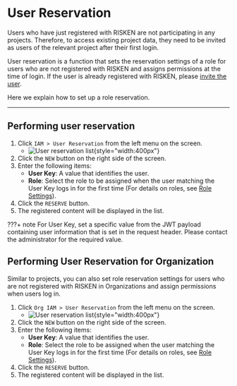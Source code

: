 # User Reservation

Users who have just registered with RISKEN are not participating in any projects. Therefore, to access existing project data, they need to be invited as users of the relevant project after their first login.

User reservation is a function that sets the reservation settings of a role for users who are not registered with RISKEN and assigns permissions at the time of login. If the user is already registered with RISKEN, please [invite the user](/risken/user/#_2).

Here we explain how to set up a role reservation.

---

## Performing user reservation

1. Click `IAM > User Reservation` from the left menu on the screen.
    - ![User reservation list](/img/risken/user_reservation.png){style="width:400px"}
2. Click the `NEW` button on the right side of the screen.
3. Enter the following items:
    - **User Key**: A value that identifies the user.
    - **Role**: Select the role to be assigned when the user matching the User Key logs in for the first time (For details on roles, see [Role Settings](/risken/user/#_4)).
4. Click the `RESERVE` button.
5. The registered content will be displayed in the list.

???+ note
    For User Key, set a specific value from the JWT payload containing user information that is set in the request header. Please contact the administrator for the required value.

## Performing User Reservation for Organization

Similar to projects, you can also set role reservation settings for users who are not registered with RISKEN in Organizations and assign permissions when users log in.

1. Click `Org IAM > User Reservation` from the left menu on the screen.
    - ![User reservation list](/img/risken/user_reservation.png){style="width:400px"}
2. Click the `NEW` button on the right side of the screen.
3. Enter the following items:
    - **User Key**: A value that identifies the user.
    - **Role**: Select the role to be assigned when the user matching the User Key logs in for the first time (For details on roles, see [Role Settings](/risken/user/#_9)).
4. Click the `RESERVE` button.
5. The registered content will be displayed in the list.
